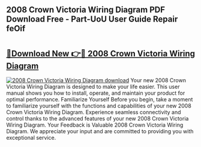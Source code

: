 ## 2008 Crown Victoria Wiring Diagram PDF Download Free - Part-UoU User Guide Repair feOif

# <h2><a href="http://dfhmxxb.blite.top/?on=2008+Crown+Victoria+Wiring+Diagram">🔗Download New 👉🔴 2008 Crown Victoria Wiring Diagram</a></h2>

[![2008 Crown Victoria Wiring Diagram download](https://i.imgur.com/lujVjoI.png)](http://dfhmxxb.blite.top/?on=2008+Crown+Victoria+Wiring+Diagram)
Your new 2008 Crown Victoria Wiring Diagram is designed to make your life easier. This user manual shows you how to install, operate, and maintain your product for optimal performance. Familiarize Yourself Before you begin, take a moment to familiarize yourself with the functions and capabilities of your new 2008 Crown Victoria Wiring Diagram. Experience seamless connectivity and control thanks to the advanced features of your new 2008 Crown Victoria Wiring Diagram. Your Feedback is Valuable 2008 Crown Victoria Wiring Diagram. We appreciate your input and are committed to providing you with exceptional service.
